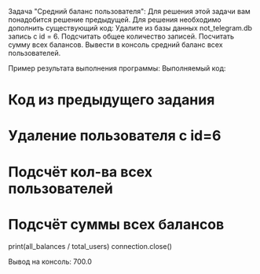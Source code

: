 Задача "Средний баланс пользователя":
Для решения этой задачи вам понадобится решение предыдущей.
Для решения необходимо дополнить существующий код:
Удалите из базы данных not_telegram.db запись с id = 6.
Подсчитать общее количество записей.
Посчитать сумму всех балансов.
Вывести в консоль средний баланс всех пользователей.



Пример результата выполнения программы:
Выполняемый код:
# Код из предыдущего задания
# Удаление пользователя с id=6
# Подсчёт кол-ва всех пользователей
# Подсчёт суммы всех балансов
print(all_balances / total_users)
connection.close()

Вывод на консоль:
700.0
